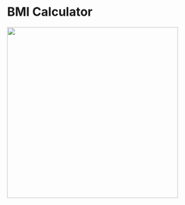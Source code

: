 # BMI Calculator

<img src="user-images.githubusercontent.com/88297680/156952698-0afa78b0-27e2-4f0b-a024-bd345a1a87cf.jpg" width="400">

